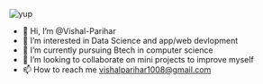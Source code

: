 ![yup](https://github.com/Vishal-Parihar/Codeforces-Solutions/assets/147621166/4747d1ad-cb34-4de7-8d7b-04772853709c)















- 👋 Hi, I’m @Vishal-Parihar
- 👀 I’m interested in Data Science and app/web devlopment
- 🌱 I’m currently pursuing Btech in computer science
- 💞️ I’m looking to collaborate on mini projects to improve myself 
- 📫 How to reach me vishalparihar1008@gmail.com









<!---
Vishal-Parihar/Vishal-Parihar is a ✨ special ✨ repository because its `README.md` (this file) appears on your GitHub profile.
You can click the Preview link to take a look at your changes.
--->
